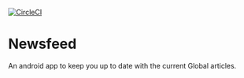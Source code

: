 [![CircleCI](https://circleci.com/gh/SerryJohns/Newsfeed/tree/master.svg?style=svg)](https://circleci.com/gh/SerryJohns/Newsfeed/tree/master)

# Newsfeed
An android app to keep you up to date with the current Global articles.
